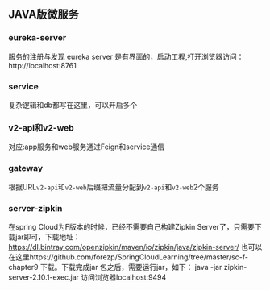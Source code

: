 ## JAVA版微服务

### eureka-server
服务的注册与发现
eureka server 是有界面的，启动工程,打开浏览器访问： http://localhost:8761

### service
复杂逻辑和db都写在这里，可以开启多个

### v2-api和v2-web
对应:app服务和web服务通过Feign和service通信

### gateway
根据URL`v2-api`和`v2-web`后缀把流量分配到`v2-api`和`v2-web`2个服务

### server-zipkin
在spring Cloud为F版本的时候，已经不需要自己构建Zipkin Server了，只需要下载jar即可，下载地址：
https://dl.bintray.com/openzipkin/maven/io/zipkin/java/zipkin-server/
也可以在这里https://github.com/forezp/SpringCloudLearning/tree/master/sc-f-chapter9 下载。下载完成jar 包之后，需要运行jar，如下：
java -jar zipkin-server-2.10.1-exec.jar
访问浏览器localhost:9494